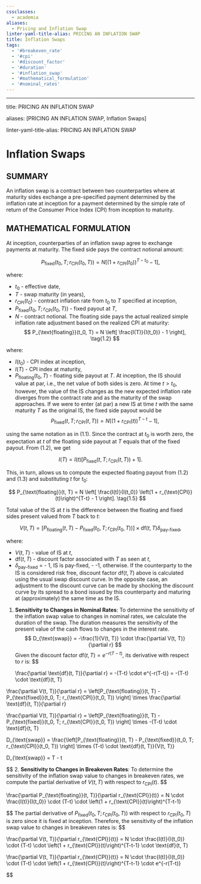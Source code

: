 ```yaml
---
cssclasses:
  - academia
aliases:
  - Pricing and Inflation Swap
linter-yaml-title-alias: PRICING AN INFLATION SWAP
title: Inflation Swaps
tags:
  - '#breakeven_rate'
  - '#cpi'
  - '#discount_factor'
  - '#duration'
  - '#inflation_swap'
  - '#mathematical_formulation'
  - '#nominal_rates'
---
```

---

title: PRICING AN INFLATION SWAP

aliases: [PRICING AN INFLATION SWAP,  Inflation Swaps]

linter-yaml-title-alias: PRICING AN INFLATION SWAP

# Inflation Swaps
## SUMMARY

An inflation swap is a contract between two counterparties where at maturity sides exchange a pre-specified payment determined by the inflation rate at inception for a payment determined by the simple rate of return of the Consumer Price Index (CPI) from inception to maturity.

## MATHEMATICAL FORMULATION

At inception,  counterparties of an inflation swap agree to exchange payments at maturity. The fixed side pays the contract notional amount:

$$
P_{\text{fixed}}(t_0,      T; r_{\text{CPI}}(t_0,      T)) = N \left[ \left(1 + r_{\text{CPI}}(t_0)\right)^{T-t_0} - 1 \right],      \tag{1.1}
$$

where:

- $t_0$ - effective date,
- $T$ - swap maturity (in years),
- $r_{\text{CPI}}(t_0)$ - contract inflation rate from $t_0$ to $T$ specified at inception,
- $P_{\text{fixed}}(t_0,      T; r_{\text{CPI}}(t_0,      T))$ - fixed payout at $T$,
- $N$ - contract notional.
The floating side pays the actual realized simple inflation rate adjustment based on the realized CPI at maturity:
$$
P_{\text{floating}}(t_0,      T) = N \left[ \frac{I(T)}{I(t_0)} - 1 \right],      \tag{1.2}
$$

where:

- $I(t_0)$ - CPI index at inception,
- $I(T)$ - CPI index at maturity,
- $P_{\text{floating}}(t_0,      T)$ - floating side payout at $T$.
At inception,  the IS should value at par,  i.e.,  the net value of both sides is zero. At time $t > t_0$,  however,  the value of the IS changes as the new expected inflation rate diverges from the contract rate and as the maturity of the swap approaches. If we were to enter (at par) a new IS at time $t$ with the same maturity $T$ as the original IS,  the fixed side payout would be
$$
P_{\text{fixed}}(t,      T; r_{\text{CPI}}(t,      T)) = N \left[ \left(1 + r_{\text{CPI}}(t)\right)^{T-t} - 1 \right],      \tag{1.3}
$$

using the same notation as in (1.1). Since the contract at $t_0$ is worth zero,  the expectation at $t$ of the floating side payout at $T$ equals that of the fixed payout. From (1.2),  we get

$$
I(T) = I(t) \left[ P_{\text{fixed}}(t,      T; r_{\text{CPI}}(t,      T)) + 1 \right]. \tag{1.4}
$$

This,  in turn,  allows us to compute the expected floating payout from (1.2) and (1.3) and substituting $t$ for $t_0$:

$$
P_{\text{floating}}(t,      T) = N \left[ \frac{I(t)}{I(t_0)} \left(1 + r_{\text{CPI}}(t)\right)^{T-t} - 1 \right]. \tag{1.5}
$$

Total value of the IS at $t$ is the difference between the floating and fixed sides present valued from $T$ back to $t$:

$$
V(t,      T) = \left[ P_{\text{floating}}(t,      T) - P_{\text{fixed}}(t_0,      T; r_{\text{CPI}}(t_0,      T)) \right] \times \text{df}(t,      T)\delta_{\text{pay-fixed}},     
\tag{1.6}
$$

where:

- $V(t,      T)$ - value of IS at $t$,
- $\text{df}(t,      T)$ - discount factor associated with $T$ as seen at $t$,
- $\delta_{\text{pay-fixed}}$ =
		- 1,  IS is pay-fixed,
		- -1,  otherwise.
If the counterparty to the IS is considered risk free,  discount factor $\text{df}(t,      T)$ above is calculated using the usual swap discount curve. In the opposite case,  an adjustment to the discount curve can be made by shocking the discount curve by its spread to a bond issued by this counterparty and maturing at (approximately) the same time as the IS.
1. **Sensitivity to Changes in Nominal Rates**:
   To determine the sensitivity of the inflation swap value to changes in nominal rates,  we calculate the duration of the swap. The duration measures the sensitivity of the present value of the cash flows to changes in the interest rate.
   $$
   D_{\text{swap}} = -\frac{1}{V(t,      T)} \cdot \frac{\partial V(t,      T)}{\partial r}
  $$
   Given the discount factor $\text{df}(t,      T) = e^{-r(T-t)}$,      its derivative with respect to $r$ is:
   $$

   \frac{\partial \text{df}(t,  T)}{\partial r} = -(T-t) \cdot e^{-r(T-t)} = -(T-t) \cdot \text{df}(t,  T)

  $$
   $$

   \frac{\partial V(t,  T)}{\partial r} = \left[P_{\text{floating}}(t,  T) - P_{\text{fixed}}(t_0,  T; r_{\text{CPI}}(t_0,  T)) \right] \times \frac{\partial \text{df}(t,  T)}{\partial r}

  $$
   $$

   \frac{\partial V(t,  T)}{\partial r} = \left[P_{\text{floating}}(t,  T) - P_{\text{fixed}}(t_0,  T; r_{\text{CPI}}(t_0,  T)) \right] \times -(T-t) \cdot \text{df}(t,  T)

  $$
   $$

   D_{\text{swap}} = \frac{\left[P_{\text{floating}}(t,  T) - P_{\text{fixed}}(t_0,  T; r_{\text{CPI}}(t_0,  T)) \right] \times (T-t) \cdot \text{df}(t,  T)}{V(t,  T)}

  $$
   $$

   D_{\text{swap}} = T - t

  $$
2. **Sensitivity to Changes in Breakeven Rates**:
   To determine the sensitivity of the inflation swap value to changes in breakeven rates,      we compute the partial derivative of $V(t,      T)$ with respect to $r_{\text{CPI}}(t)$.
   $$

   \frac{\partial P_{\text{floating}}(t,  T)}{\partial r_{\text{CPI}}(t)} = N \cdot \frac{I(t)}{I(t_0)} \cdot (T-t) \cdot \left(1 + r_{\text{CPI}}(t)\right)^{T-t-1}

  $$
   The partial derivative of $P_{\text{fixed}}(t_0,      T; r_{\text{CPI}}(t_0,      T))$ with respect to $r_{\text{CPI}}(t_0,      T)$ is zero since it is fixed at inception.
   Therefore,      the sensitivity of the inflation swap value to changes in breakeven rates is:
   $$

   \frac{\partial V(t,  T)}{\partial r_{\text{CPI}}(t)} = N \cdot \frac{I(t)}{I(t_0)} \cdot (T-t) \cdot \left(1 + r_{\text{CPI}}(t)\right)^{T-t-1} \cdot \text{df}(t,  T)

  $$
   $$

   \frac{\partial V(t,  T)}{\partial r_{\text{CPI}}(t)} = N \cdot \frac{I(t)}{I(t_0)} \cdot (T-t) \cdot \left(1 + r_{\text{CPI}}(t)\right)^{T-t-1} \cdot e^{-r(T-t)}

  $$
  $$
$$
